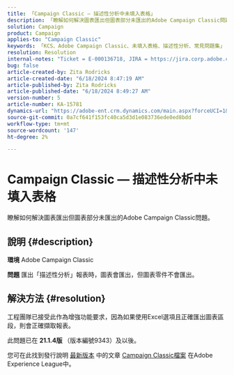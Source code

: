 ```yaml
---
title: 「Campaign Classic — 描述性分析中未填入表格」
description: 「瞭解如何解決圖表匯出但圖表部分未匯出的Adobe Campaign Classic問題。」
solution: Campaign
product: Campaign
applies-to: "Campaign Classic"
keywords: 「KCS、Adobe Campaign Classic、未填入表格、描述性分析、常見問題集」
resolution: Resolution
internal-notes: "Ticket = E-000136718, JIRA = https://jira.corp.adobe.com/browse/NEO-24963"
bug: false
article-created-by: Zita Rodricks
article-created-date: "6/18/2024 8:47:19 AM"
article-published-by: Zita Rodricks
article-published-date: "6/18/2024 8:49:27 AM"
version-number: 5
article-number: KA-15781
dynamics-url: "https://adobe-ent.crm.dynamics.com/main.aspx?forceUCI=1&pagetype=entityrecord&etn=knowledgearticle&id=0a56ea59-4f2d-ef11-840a-002248084fbb"
source-git-commit: 0a7cf641f153fc40ca5d3d1e083736ede0ed8bdd
workflow-type: tm+mt
source-wordcount: '147'
ht-degree: 2%

---
```


# Campaign Classic — 描述性分析中未填入表格


瞭解如何解決圖表匯出但圖表部分未匯出的Adobe Campaign Classic問題。

## 說明 {#description}


<b>環境</b>
Adobe Campaign Classic

<b>問題</b>
匯出「描述性分析」報表時，圖表會匯出，但圖表零件不會匯出。


## 解決方法 {#resolution}


工程團隊已接受此作為增強功能要求，因為如果使用Excel選項且正確匯出圖表區段，則會正確擷取報表。

此問題已在 <b>21.1.4版 </b>（版本編號9343）及以後。

您可在此找到發行說明 [最新版本](https://experienceleague.adobe.com/docs/campaign-classic/using/release-notes/latest-release.html?lang=zh-Hant) 中的文章 [Campaign Classic檔案](https://experienceleague.adobe.com/zh-hant/docs/campaign-classic/using/campaign-classic-home) 在Adobe Experience League中。
